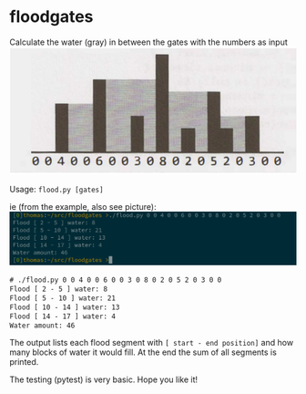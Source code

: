 # floodgates

Calculate the water (gray) in between the gates with the numbers as input
![image](https://raw.githubusercontent.com/its-a-unixsystem/floodgates/main/Screenshot%20from%202022-08-16%2010-25-31.png)


Usage: `flood.py [gates]`

ie (from the example, also see picture):
![output](https://github.com/its-a-unixsystem/floodgates/blob/main/20220817_13h56m26s_grim.png?raw=true)

    # ./flood.py 0 0 4 0 0 6 0 0 3 0 8 0 2 0 5 2 0 3 0 0
    Flood [ 2 - 5 ] water: 8
    Flood [ 5 - 10 ] water: 21
    Flood [ 10 - 14 ] water: 13
    Flood [ 14 - 17 ] water: 4
    Water amount: 46


The output lists each flood segment with
    `[ start - end position]`
and how many blocks of water it would fill.
At the end the sum of all segments is printed.

The testing (pytest) is very basic.
Hope you like it!
